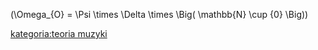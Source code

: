 \(\Omega_{O} = \Psi \times \Delta \times \Big( \mathbb{N} \cup \{0\} \Big)\)

[kategoria:teoria muzyki](kategoria:teoria_muzyki "wikilink")